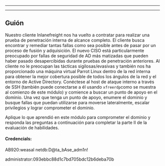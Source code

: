 -------
---------
## Guión

Nuestro cliente Inlanefreight nos ha vuelto a contratar para realizar una prueba de penetración interna de alcance completo. El cliente busca encontrar y remediar tantas fallas como sea posible antes de pasar por un proceso de fusión y adquisición. El nuevo CISO está particularmente preocupado por fallas de seguridad de AD más matizadas que pueden haber pasado desapercibidas durante pruebas de penetración anteriores. Al cliente no le preocupan las tácticas sigilosas/evasivas y también nos ha proporcionado una máquina virtual Parrot Linux dentro de la red interna para obtener la mejor cobertura posible de todos los ángulos de la red y el entorno de Active Directory. Conéctese al host de ataque interno a través de SSH (también puede conectarse a él usando `xfreerdp`como se muestra al comienzo de este módulo) y comience a buscar un punto de apoyo en el dominio. Una vez que tenga un punto de apoyo, enumere el dominio y busque fallas que puedan utilizarse para moverse lateralmente, escalar privilegios y lograr comprometer el dominio.

Aplique lo que aprendió en este módulo para comprometer el dominio y responda las preguntas a continuación para completar la parte II de la evaluación de habilidades.

#### Credencials:
AB920:weasal
netdb:D@ta_bAse_adm1n!

administrator:093ebbc88d1c7bd705bdc12b6deba70b

